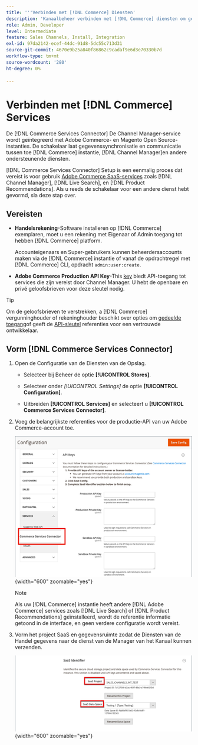 ```yaml
---
title: '''Verbinden met [!DNL Commerce] Diensten'
description: 'Kanaalbeheer verbinden met [!DNL Commerce] diensten om gegevenssynchronisatie en communicatie tussen de [!DNL Commerce] bijvoorbeeld Channel Manager en andere ondersteunende services.'
role: Admin, Developer
level: Intermediate
feature: Sales Channels, Install, Integration
exl-id: 97da2142-ecef-44dc-91d8-5dc55c713d31
source-git-commit: 4670e9b25a840f86862c9cadaf9e6d3e70330b7d
workflow-type: tm+mt
source-wordcount: '280'
ht-degree: 0%

---
```



# Verbinden met [!DNL Commerce] Services

De [!DNL Commerce Services Connector] De Channel Manager-service wordt geïntegreerd met Adobe Commerce- en Magento Open Source-instanties. De schakelaar laat gegevenssynchronisatie en communicatie tussen toe [!DNL Commerce] instantie, [!DNL Channel Manager]en andere ondersteunende diensten.

[!DNL Commerce Services Connector] Setup is een eenmalig proces dat vereist is voor gebruik [Adobe Commerce SaaS-services](https://experienceleague.adobe.com/docs/commerce-merchant-services/user-guides/home.html) zoals [!DNL Channel Manager], [!DNL Live Search], en [!DNL Product Recommendations]. Als u reeds de schakelaar voor een andere dienst hebt gevormd, sla deze stap over.

## Vereisten

- **Handelsrekening**-Software installeren op [!DNL Commerce] exemplaren, moet u een rekening met Eigenaar of Admin toegang tot hebben [!DNL Commerce] platform.

  Accounteigenaars en Super-gebruikers kunnen beheerdersaccounts maken via de [!DNL Commerce] instantie of vanaf de opdrachtregel met [!DNL Commerce] CLI, opdracht `admin:user:create`.

- **Adobe Commerce Production API Key**-This [key](https://experienceleague.adobe.com/docs/commerce-merchant-services/user-guides/integration-services/saas.html#genapikey) biedt API-toegang tot services die zijn vereist door Channel Manager. U hebt de openbare en privé geloofsbrieven voor deze sleutel nodig.

>[!TIP]
>
>Om de geloofsbrieven te verstrekken, a [!DNL Commerce] vergunninghouder of rekeninghouder beschikt over opties om [gedeelde toegang](https://experienceleague.adobe.com/docs/commerce-admin/start/commerce-account/commerce-account-share.html)of geeft de [API-sleutel](https://experienceleague.adobe.com/docs/commerce-merchant-services/user-guides/integration-services/saas.html) referenties voor een vertrouwde ontwikkelaar.

## Vorm [!DNL Commerce Services Connector]

1. Open de Configuratie van de Diensten van de Opslag.

   - Selecteer bij Beheer de optie **[!UICONTROL Stores]**.

   - Selecteer onder *[!UICONTROL Settings]* de optie **[!UICONTROL Configuration]**.

   - Uitbreiden **[!UICONTROL Services]** en selecteert u **[!UICONTROL Commerce Services Connector]**.

1. Voeg de belangrijkste referenties voor de productie-API van uw Adobe Commerce-account toe.

   ![[!DNL Commerce Services Connector] in de [!DNL Admin] weergave](assets/commerce-services-connector-admin-service-view.png){width="600" zoomable="yes"}


   >[!NOTE]
   >
   > Als uw [!DNL Commerce] instantie heeft andere [!DNL Adobe Commerce] services zoals [!DNL Live Search] of [!DNL Product Recommendations] geïnstalleerd, wordt de referentie informatie getoond in de interface, en geen verdere configuratie wordt vereist.

1. Vorm het project SaaS en gegevensruimte zodat de Diensten van de Handel gegevens naar de dienst van de Manager van het Kanaal kunnen verzenden.

   ![[!DNL Commerce Services Connector] SaaS-id-configuratie in de [!DNL Admin] weergave](assets/commerce-services-connector-saas-config.png){width="600" zoomable="yes"}

